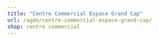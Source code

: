 ```yaml
---
title: "Centre Commercial Espace Grand Cap"
url: /agde/centre-commercial-espace-grand-cap/
shop: centre commercial
---
```

